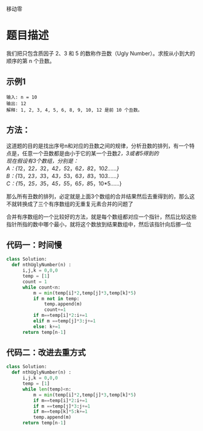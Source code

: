 移动零

# 题目描述
我们把只包含质因子 2、3 和 5 的数称作丑数（Ugly Number）。求按从小到大的顺序的第 n 个丑数。

## 示例1
```
输入: n = 10
输出: 12
解释: 1, 2, 3, 4, 5, 6, 8, 9, 10, 12 是前 10 个丑数。
```

## 方法：  
这道题的目的是找出序号n和对应的丑数之间的规律，分析丑数的排列，有一个特点是，任意一个丑数都是由小于它的某一个丑数*2，*3或者*5得到的  
现在假设有3个数组，分别是：   
A：{1*2，2*2，3*2，4*2，5*2，6*2，8*2，10*2......}  
B：{1*3，2*3，3*3，4*3，5*3，6*3，8*3，10*3......}  
C：{1*5，2*5，3*5，4*5，5*5，6*5，8*5，10*5......}
  
那么所有丑数的排列，必定就是上面3个数组的合并结果然后去重得到的，那么这不就转换成了三个有序数组的无重复元素合并的问题了
  
合并有序数组的一个比较好的方法，就是每个数组都对应一个指针，然后比较这些指针所指的数中哪个最小，就将这个数放到结果数组中，然后该指针向后挪一位


## 代码一：时间慢

```python
class Solution:
  def nthUglyNumber(n) :
      i,j,k = 0,0,0
      temp = [1]
      count = 1
      while count<n:
          m = min(temp[i]*2,temp[j]*3,temp[k]*5)
          if m not in temp:
              temp.append(m)
              count+=1
          if m==temp[i]*2:i+=1
          elif m ==temp[j]*3:j+=1
          else: k+=1
      return temp[n-1]
```
## 代码二：改进去重方式

```python
class Solution:
  def nthUglyNumber(n) :
      i,j,k = 0,0,0
      temp = [1]
      while len(temp)<n:
          m = min(temp[i]*2,temp[j]*3,temp[k]*5)
          if m==temp[i]*2:i+=1
          if m ==temp[j]*3:j+=1
          if m==temp[k]*5:k+=1
          temp.append(m)
      return temp[n-1]
```
